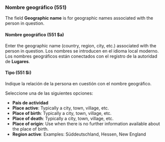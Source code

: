 ### Nombre geográfico (551)

The field **Geographic name** is for geographic names associated with the person in question.

#### Nombre geográfico (551 $a)

Enter the geographic name (country, region, city, etc.) associated with the person in question. Los nombres se introducen en el idioma local moderno. Los nombres geográficos están conectados con el registro de la autoridad de **Lugares**.

#### Tipo (551 $i)

Indique la relación de la persona en cuestión con el nombre geográfico.

Seleccione una de las siguientes opciones:

- **País de actividad**
- **Place active**: Typically a city, town, village, etc.
- **Place of birth**: Typically a city, town, village, etc.
- **Place of death**: Typically a city, town, village, etc.
- **Place of origin**: Use when there is no further information available about the place of birth.
- **Region active**: Examples: Süddeutschland, Hessen, New England
